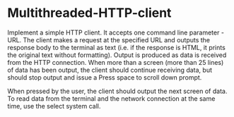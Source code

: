 # Multithreaded-HTTP-client

Implement a simple HTTP client. It accepts one command line parameter - URL. The client makes a request at the specified URL and outputs the response body to the terminal as text (i.e. if the response is HTML, it prints the original text without formatting). Output is produced as data is received from the HTTP connection. When more than a screen (more than 25 lines) of data has been output, the client should continue receiving data, but should stop output and issue a Press space to scroll down prompt.

When pressed by the user, the client should output the next screen of data. To read data from the terminal and the network connection at the same time, use the select system call.
